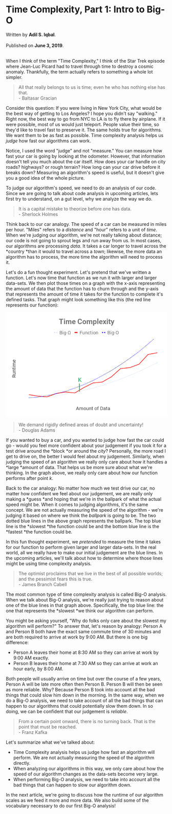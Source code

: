 # Time Complexity, Part 1: Intro to Big-O

<div class="ai-author">Written by <b>Adil S. Iqbal</b>.</div><br />
<div class="ai-date">Published on <b>June 3, 2019</b>.</div><br />

When I think of the term "Time Complexity," I think of the Star Trek episode where Jean-Luc Picard had to travel through time to destroy a cosmic anomaly. Thankfully, the term actually refers to something a whole lot simpler.

<blockquote>All that really belongs to us is time; even he who has nothing else has that.
<div class="ai-author">- Baltasar Gracian</div></blockquote>

Consider this question: If you were living in New York City, what would be the best way of getting to Los Angeles? I hope you didn't say "walking." Right now, the best way to go from NYC to LA is to fly there by airplane. If it were possible, most of us would just teleport. People value their time, so they'd like to travel fast to preserve it. The same holds true for algorithms. We want them to be as fast as possible. <span class="ai-mark">Time complexity analysis helps us *judge* how fast our algorithms can work.</span>

Notice, I used the word "judge" and not "measure." You can measure how fast your car is going by looking at the odometer. However, that information doesn't tell you much about the car itself. How does your car handle on city roads? highways? or rough terrain? How long can your car drive before it breaks down? <span class="ai-mark">Measuring an algorithm's speed is useful, but it doesn't give you a good idea of the whole picture.</span>

To judge our algorithm's speed, we need to do an analysis of our code. Since we are going to talk about code analysis in upcoming articles, lets first try to understand, on a gut level, why we analyze the way we do.

<blockquote>It is a capital mistake to theorize before one has data.
<div class="ai-author">- Sherlock Holmes</div></blockquote>

Think back to our car analogy. The speed of a car can be measured in miles per hour. "Miles" refers to a *distance* and "hour" refers to a unit of *time*. When we're judging our algorithm, we're not really talking about distance; our code is not going to sprout legs and run away from us. In most cases, our algorithms are processing *data*. It takes a car longer to travel across the *country *than it would to travel across a *town*; likewise, <span class="ai-mark">the more data an algorithm has to process, the more time the algorithm will need to process it.</span>

Let's do a fun thought experiment. Let's pretend that we've written a function. Let's now time that function as we run it with larger and larger data-sets. We then plot those times on a graph with the x-axis representing the amount of data that the function has to churn through and the y-axis that represents the amount of time it takes for the function to complete it's defined tasks. That graph might look something like this (the red line represents our function):

![Time Complexity Introduction](../assets/time-complexity-intro-graph.png)

<blockquote>We demand rigidly defined areas of doubt and uncertainty!
<div class="ai-author">- Douglas Adams</div></blockquote>

If you wanted to buy a car, and you wanted to judge how fast the car could go - would you feel more confident about your judgement if you took it for a test drive around the *block *or around the *city*? Personally, the more road I get to drive on, the better I would feel about my judgement. Similarly, <span class="ai-mark">when judging the speed of an algorithm we really only care about how it handles a *large *amount of data.</span> That helps us be more sure about what we're thinking. In the graph above, we really only care about how our function performs after point $k$.

Back to the car analogy: No matter how much we test drive our car, no matter how confident we feel about our judgement, we are really only making a *guess *and hoping that we're in the ballpark of what the actual speed might be. When it comes to judging algorithms, it's the same concept. We are not actually measuring the speed of the algorithm - we're judging it based on where we think the *ballpark* is going to be. The two dotted blue lines in the above graph represents the ballpark. The top blue line is the *slowest *the function could be and the bottom blue line is the *fastest *the function could be.

In this fun thought experiment, we *pretended* to measure the time it takes for our function to perform given larger and larger data-sets. In the real world, all we really have to make our initial judgement are the blue lines. In the upcoming articles, we'll talk about how to determine where those lines might be using time complexity analysis.

<blockquote>The optimist proclaims that we live in the best of all possible worlds; and the pessimist fears this is true.
<div class="ai-author">- James Branch Cabell</div></blockquote>

The most common type of time complexity analysis is called Big-O analysis. When we talk about <span class="ai-mark">Big-O analysis</span>, we're really just trying to reason about one of the blue lines in that graph above. Specifically, <span class="ai-mark">the top blue line: the one that represents the *slowest *we think our algorithm can perform.</span>

You might be asking yourself, "Why do folks only care about the slowest my algorithm will perform?" To answer that, let's reason by analogy: Person A and Person B both have the exact same commute time of 30 minutes and are both required to arrive at work by 9:00 AM. But there is one big difference:

* Person A leaves their home at 8:30 AM so they can arrive at work by 9:00 AM exactly.
* Person B leaves their home at 7:30 AM so they can arrive at work an hour early, by 8:00 AM.

Both people will usually arrive on time but over the course of a few years, Person A will be late more often then Person B. Person B will then be seen as more reliable. Why? Because Person B took into account all the bad things that could slow him down in the morning. In the same way, <span class="ai-mark">when we do a Big-O analysis, we need to take account of all the bad things that can happen to our algorithms that could potentially slow them down.</span> In so doing, we can be confident that our judgement is *reliable*.

<blockquote>From a certain point onward, there is no turning back. That is the point that must be reached.
<div class="ai-author">- Franz Kafka</div></blockquote>

Let's summarize what we've talked about:

* Time Complexity analysis helps us judge how fast an algorithm will perform. We are not actually measuring the speed of the algorithm directly.
* When analyzing our algorithms in this way, we only care about how the speed of our algorithm changes as the data-sets become very large.
* When performing Big-O analysis, we need to take into account all the bad things that can happen to slow our algorithm down.

In the next article, we're going to discuss how the runtime of our algorithm scales as we feed it more and more data. We also build some of the vocabulary necessary to do our first Big-O analysis!